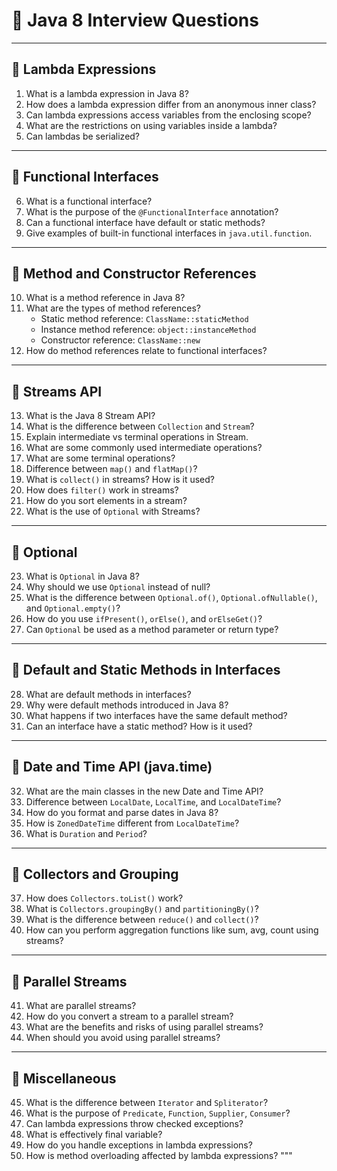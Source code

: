 
# 📘 Java 8 Interview Questions

---

## 🔹 Lambda Expressions

1. What is a lambda expression in Java 8?  
2. How does a lambda expression differ from an anonymous inner class?  
3. Can lambda expressions access variables from the enclosing scope?  
4. What are the restrictions on using variables inside a lambda?  
5. Can lambdas be serialized?

---

## 🔹 Functional Interfaces

6. What is a functional interface?  
7. What is the purpose of the `@FunctionalInterface` annotation?  
8. Can a functional interface have default or static methods?  
9. Give examples of built-in functional interfaces in `java.util.function`.

---

## 🔹 Method and Constructor References

10. What is a method reference in Java 8?  
11. What are the types of method references?  
    - Static method reference: `ClassName::staticMethod`  
    - Instance method reference: `object::instanceMethod`  
    - Constructor reference: `ClassName::new`  
12. How do method references relate to functional interfaces?

---

## 🔹 Streams API

13. What is the Java 8 Stream API?  
14. What is the difference between `Collection` and `Stream`?  
15. Explain intermediate vs terminal operations in Stream.  
16. What are some commonly used intermediate operations?  
17. What are some terminal operations?  
18. Difference between `map()` and `flatMap()`?  
19. What is `collect()` in streams? How is it used?  
20. How does `filter()` work in streams?  
21. How do you sort elements in a stream?  
22. What is the use of `Optional` with Streams?

---

## 🔹 Optional

23. What is `Optional` in Java 8?  
24. Why should we use `Optional` instead of null?  
25. What is the difference between `Optional.of()`, `Optional.ofNullable()`, and `Optional.empty()`?  
26. How do you use `ifPresent()`, `orElse()`, and `orElseGet()`?  
27. Can `Optional` be used as a method parameter or return type?

---

## 🔹 Default and Static Methods in Interfaces

28. What are default methods in interfaces?  
29. Why were default methods introduced in Java 8?  
30. What happens if two interfaces have the same default method?  
31. Can an interface have a static method? How is it used?

---

## 🔹 Date and Time API (java.time)

32. What are the main classes in the new Date and Time API?  
33. Difference between `LocalDate`, `LocalTime`, and `LocalDateTime`?  
34. How do you format and parse dates in Java 8?  
35. How is `ZonedDateTime` different from `LocalDateTime`?  
36. What is `Duration` and `Period`?

---

## 🔹 Collectors and Grouping

37. How does `Collectors.toList()` work?  
38. What is `Collectors.groupingBy()` and `partitioningBy()`?  
39. What is the difference between `reduce()` and `collect()`?  
40. How can you perform aggregation functions like sum, avg, count using streams?

---

## 🔹 Parallel Streams

41. What are parallel streams?  
42. How do you convert a stream to a parallel stream?  
43. What are the benefits and risks of using parallel streams?  
44. When should you avoid using parallel streams?

---

## 🔹 Miscellaneous

45. What is the difference between `Iterator` and `Spliterator`?  
46. What is the purpose of `Predicate`, `Function`, `Supplier`, `Consumer`?  
47. Can lambda expressions throw checked exceptions?  
48. What is effectively final variable?  
49. How do you handle exceptions in lambda expressions?  
50. How is method overloading affected by lambda expressions?
"""

